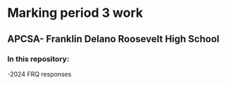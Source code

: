 # Marking period 3 work
## APCSA- Franklin Delano Roosevelt High School

### In this repository:
-2024 FRQ responses

